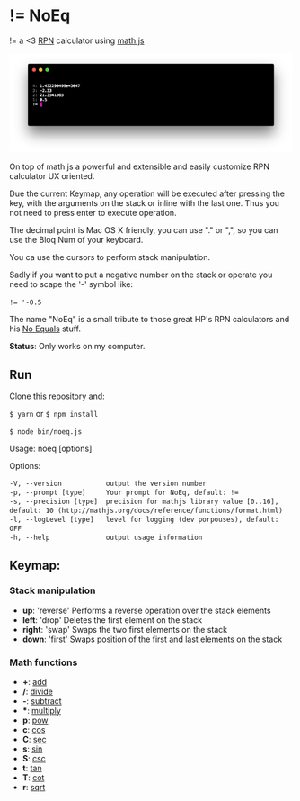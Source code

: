 # != NoEq

!= a <3 [RPN](https://en.wikipedia.org/wiki/Reverse_Polish_notation) calculator using [math.js](http://mathjs.org/)

![Alt vmware](https://github.com/carvilsi/noeq/raw/master/img/noeq.png)


On top of math.js a powerful and extensible and easily customize RPN calculator UX oriented.

Due the current Keymap, any operation will be executed after pressing the key, with the arguments on the stack or inline with the last one. Thus you not need to press enter to execute operation.

The decimal point is Mac OS X friendly, you can use "." or ",", so you can use the Bloq Num of your keyboard.

You ca use the cursors to perform stack manipulation.

Sadly if you want to put a negative number on the stack or operate you need to scape the '-' symbol like:

`!= '-0.5`

The name "NoEq" is a small tribute to those great HP's RPN calculators and his [No Equals](https://en.wikipedia.org/wiki/Reverse_Polish_notation#Hewlett-Packard) stuff.

**Status**: Only works on my computer.

## Run

  Clone this repository and:

  `$ yarn` or `$ npm install`

  `$ node bin/noeq.js`

  Usage: noeq [options]

  Options:

    -V, --version           output the version number
    -p, --prompt [type]     Your prompt for NoEq, default: !=
    -s, --precision [type]  precision for mathjs library value [0..16], default: 10 (http://mathjs.org/docs/reference/functions/format.html)
    -l, --logLevel [type]   level for logging (dev porpouses), default: OFF
    -h, --help              output usage information

## Keymap:

### Stack manipulation

* **up**: 'reverse' Performs a reverse operation over the stack elements
* **left**: 'drop' Deletes the first element on the stack
* **right**: 'swap' Swaps the two first elements on the stack
* **down**: 'first' Swaps position of the first and last elements on the stack


### Math functions

* **+**: [add](http://mathjs.org/docs/reference/functions/add.html)
* **/**: [divide](http://mathjs.org/docs/reference/functions/divide.html)
* **-**: [subtract](http://mathjs.org/docs/reference/functions/subtract.html)
* **\***: [multiply](http://mathjs.org/docs/reference/functions/multiply.html)
* **p**: [pow](http://mathjs.org/docs/reference/functions/pow.html)
* **c**: [cos](http://mathjs.org/docs/reference/functions/cos.html)
* **C**: [sec](http://mathjs.org/docs/reference/functions/sec.html)
* **s**: [sin](http://mathjs.org/docs/reference/functions/sin.html)
* **S**: [csc](http://mathjs.org/docs/reference/functions/csc.html)
* **t**: [tan](http://mathjs.org/docs/reference/functions/tan.html)
* **T**: [cot](http://mathjs.org/docs/reference/functions/cot.html)
* **r**: [sqrt](http://mathjs.org/docs/reference/functions/sqrt.html)
